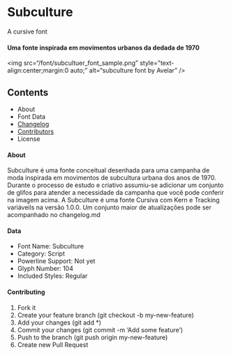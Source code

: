 # Subculture

A cursive font

#### Uma fonte inspirada em movimentos urbanos da dedada de 1970

<img src=“/font/subcultuer_font_sample.png” style="text-align:center;margin:0 auto;” alt=“subculture font by Avelar” />

## Contents
+ About
+ Font Data
+ [Changelog](CHANGELOG.md)
+ [Contributors](CONTRIBUTORS.md)
+ License

#### About
Subculture é uma fonte conceitual desenhada para uma campanha de moda inspirada em movimentos de subcultura urbana dos anos de 1970. 
Durante o processo de estudo e criativo assumiu-se adicionar um conjunto de glifos para atender a necessidade da campanha que você 
pode conferir na imagem acima. A Subculture é uma fonte Cursiva com Kern e Tracking variáveils na versão 1.0.0. Um conjunto maior de 
atualizações pode ser acompanhado no changelog.md

#### Data
+ Font Name: Subculture
+ Category: Script
+ Powerline Support: Not yet
+ Glyph Number: 104
+ Included Styles: Regular


#### Contributing
1. Fork it
2. Create your feature branch (git checkout -b my-new-feature)
3. Add your changes (git add *)
4. Commit your changes (git commit -m ‘Add some feature’)
5. Push to the branch (git push origin my-new-feature)
6. Create new Pull Request
